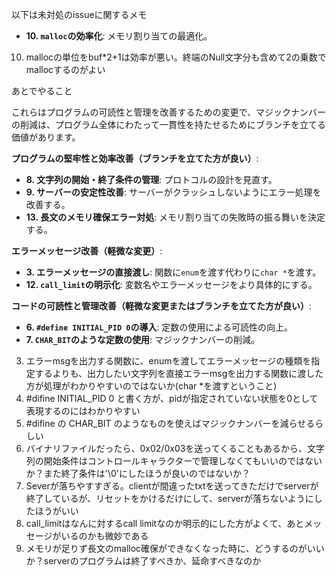 以下は未対処のissueに関するメモ

- **10. `malloc`の効率化**: メモリ割り当ての最適化。
10. mallocの単位をbuf*2+1は効率が悪い。終端のNull文字分も含めて2の乗数でmallocするのがよい


あとでやること

これらはプログラムの可読性と管理を改善するための変更で、マジックナンバーの削減は、プログラム全体にわたって一貫性を持たせるためにブランチを立てる価値があります。

**プログラムの堅牢性と効率改善（ブランチを立てた方が良い）**:
- **8. 文字列の開始・終了条件の管理**: プロトコルの設計を見直す。
- **9. サーバーの安定性改善**: サーバーがクラッシュしないようにエラー処理を改善する。
- **13. 長文のメモリ確保エラー対処**: メモリ割り当ての失敗時の振る舞いを決定する。

**エラーメッセージ改善（軽微な変更）**:
- **3. エラーメッセージの直接渡し**: 関数に`enum`を渡す代わりに`char *`を渡す。
- **12. `call_limit`の明示化**: 変数名やエラーメッセージをより具体的にする。

**コードの可読性と管理改善（軽微な変更またはブランチを立てた方が良い）**:
- **6. `#define INITIAL_PID 0`の導入**: 定数の使用による可読性の向上。
- **7. `CHAR_BIT`のような定数の使用**: マジックナンバーの削減。

3. エラーmsgを出力する関数に、enumを渡してエラーメッセージの種類を指定するよりも、出力したい文字列を直接エラーmsgを出力する関数に渡した方が処理がわかりやすいのではないか(char *を渡すということ)
6. #difine INITIAL_PID 0 と書く方が、pidが指定されていない状態を0として表現するのにはわかりやすい
7. #difine の CHAR_BIT のようなものを使えばマジックナンバーを減らせるらしい
8. バイナリファイルだったら、0x02/0x03を送ってくることもあるから、文字列の開始条件はコントロールキャラクターで管理しなくてもいいのではないか？また終了条件は'\0'にしたほうが良いのではないか？
9. Severが落ちやすすぎる。clientが間違ったtxtを送ってきただけでserverが終了しているが、リセットをかけるだけにして、serverが落ちないようにしたほうがいい
12. call_limitはなんに対するcall limitなのか明示的にした方がよくて、あとメッセージがいるのかも微妙である
13. メモリが足りず長文のmalloc確保ができなくなった時に、どうするのがいいか？serverのプログラムは終了すべきか、延命すべきなのか
